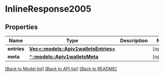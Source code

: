 # InlineResponse2005

## Properties
Name | Type | Description | Notes
------------ | ------------- | ------------- | -------------
**entries** | [**Vec<::models::Apiv1walletsEntries>**](apiv1wallets_entries.md) |  | [optional] 
**meta** | [***::models::Apiv1walletsMeta**](apiv1wallets_meta.md) |  | [optional] 

[[Back to Model list]](../README.md#documentation-for-models) [[Back to API list]](../README.md#documentation-for-api-endpoints) [[Back to README]](../README.md)


